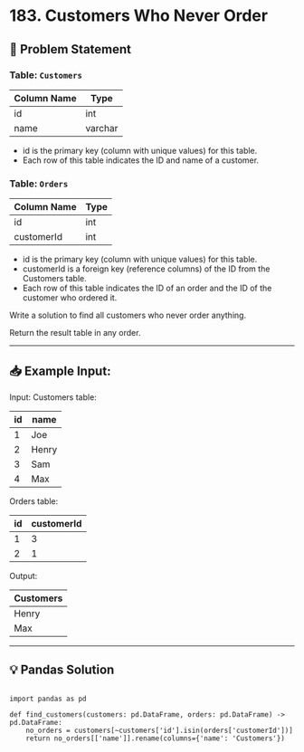 # 183. Customers Who Never Order

## 📝 Problem Statement
 
### Table: `Customers`


| Column Name | Type    |
|-------------|---------|
| id          | int     |
| name        | varchar |

 - id is the primary key (column with unique values) for this table.
 - Each row of this table indicates the ID and name of a customer.
 

### Table: `Orders`


| Column Name | Type |
|-------------|------|
| id          | int  |
| customerId  | int  |

 - id is the primary key (column with unique values) for this table.
 - customerId is a foreign key (reference columns) of the ID from the Customers table.
 - Each row of this table indicates the ID of an order and the ID of the customer who ordered it.
 

Write a solution to find all customers who never order anything.

Return the result table in any order.

---

## 📥 Example Input:

Input: 
Customers table:

| id | name  |
|----|-------|
| 1  | Joe   |
| 2  | Henry |
| 3  | Sam   |
| 4  | Max   |

Orders table:

| id | customerId |
|----|------------|
| 1  | 3          |
| 2  | 1          |

Output: 

| Customers |
|-----------|
| Henry     |
| Max       |




---

## 💡 Pandas Solution

```pandas

import pandas as pd

def find_customers(customers: pd.DataFrame, orders: pd.DataFrame) -> pd.DataFrame:
    no_orders = customers[~customers['id'].isin(orders['customerId'])]
    return no_orders[['name']].rename(columns={'name': 'Customers'})
